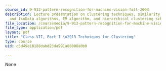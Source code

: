 ```yaml
---
course_id: 9-913-pattern-recognition-for-machine-vision-fall-2004
description: Lecture presentation on clustering techniques, similarity metric, K-means
  and IsoData algorithms, EM algorithm, and hierarchical clustering schemes.
file_location: /coursemedia/9-913-pattern-recognition-for-machine-vision-fall-2004/c5d49e18188dabd23da991a88808a0b0_class7_2004.pdf
file_type: application/pdf
layout: pdf
title: "Class VII, Part I \u2013 Techniques for Clustering"
type: course
uid: c5d49e18188dabd23da991a88808a0b0

---
```

None